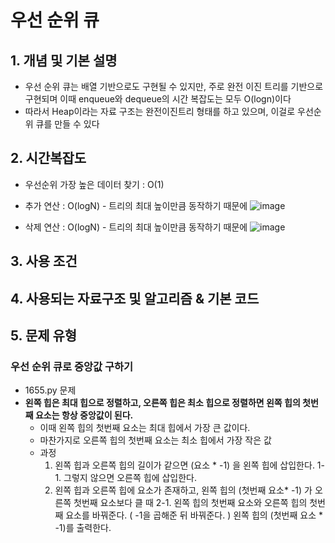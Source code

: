 # 우선 순위 큐 

## 1. 개념 및 기본 설명 

- 우선 순위 큐는 배열 기반으로도 구현될 수 있지만, 주로 완전 이진 트리를 기반으로 구현되며 이때 enqueue와 dequeue의 시간 복잡도는 모두 O(logn)이다
- 따라서 Heap이라는 자료 구조는 완전이진트리 형태를 하고 있으며, 이걸로 우선순위 큐를 만들 수 있다


## 2. 시간복잡도 
- 우선순위 가장 높은 데이터 찾기 : O(1)
- 추가 연산 : O(logN) - 트리의 최대 높이만큼 동작하기 때문에 
  ![image](https://github.com/AAISSJ/AlgorithmStudy/assets/76966915/ff741572-aadd-45ad-a24a-7fe52846886d)

- 삭제 연산 : O(logN) - 트리의 최대 높이만큼 동작하기 때문에 
  ![image](https://github.com/AAISSJ/AlgorithmStudy/assets/76966915/26ad6826-242c-47c7-a819-e407f47925fc)


## 3. 사용 조건 



## 4. 사용되는 자료구조 및 알고리즘 & 기본 코드



## 5. 문제 유형 
### 우선 순위 큐로 중앙값 구하기 
- 1655.py 문제
- **왼쪽 힙은 최대 힙으로 정렬하고, 오른쪽 힙은 최소 힙으로 정렬하면 왼쪽 힙의 첫번째 요소는 항상 중앙값이 된다.**
  - 이때 왼쪽 힙의 첫번째 요소는 최대 힙에서 가장 큰 값이다.
  - 마찬가지로 오른쪽 힙의 첫번째 요소는 최소 힙에서 가장 작은 값
  - 과정
    1. 왼쪽 힙과 오른쪽 힙의 길이가 같으면 (요소 * -1) 을 왼쪽 힙에 삽입한다.
      1-1. 그렇지 않으면 오른쪽 힙에 삽입한다.
    2. 왼쪽 힙과 오른쪽 힙에 요소가 존재하고, 왼쪽 힙의 (첫번째 요소* -1) 가 오른쪽 첫번째 요소보다 클 때
      2-1. 왼쪽 힙의 첫번째 요소와 오른쪽 힙의 첫번째 요소를 바꿔준다. ( -1을 곱해준 뒤 바꿔준다. )
    왼쪽 힙의 (첫번째 요소 * -1)를 출력한다.

